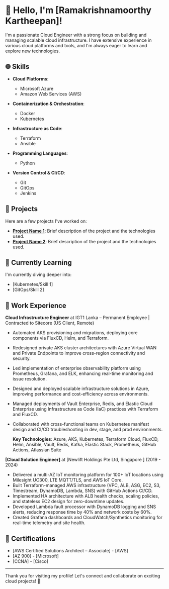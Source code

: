 # 👋 Hello, I'm [Ramakrishnamoorthy Kartheepan]!

I'm a passionate Cloud Engineer with a strong focus on building and managing scalable cloud infrastructure. I have extensive experience in various cloud platforms and tools, and I'm always eager to learn and explore new technologies.

## 🌐 Skills

- **Cloud Platforms**: 
  - Microsoft Azure
  - Amazon Web Services (AWS)

- **Containerization & Orchestration**: 
  - Docker
  - Kubernetes

- **Infrastructure as Code**: 
  - Terraform
  - Ansible

- **Programming Languages**: 
  - Python

- **Version Control & CI/CD**: 
  - Git
  - GitOps
  - Jenkins

## 🚀 Projects

Here are a few projects I've worked on:

- **[Project Name 1](link-to-your-project)**: Brief description of the project and the technologies used.
- **[Project Name 2](link-to-your-project)**: Brief description of the project and the technologies used.

## 🌱 Currently Learning

I'm currently diving deeper into:

- [Kubernetes/Skill 1]
- [GitOps/Skill 2]

## 💼 Work Experience

**Cloud Infrastructure Engineer** at IGT1 Lanka – Permanent Employee | Contracted to Sitecore (US Client, Remote)

- Automated AKS provisioning and migrations, deploying core components via FluxCD, Helm, and Terraform.
- Redesigned private AKS cluster architectures with Azure Virtual WAN and Private Endpoints to improve cross-region connectivity and security.
- Led implementation of enterprise observability platform using Prometheus, Grafana, and ELK, enhancing real-time monitoring and issue resolution.
- Designed and deployed scalable infrastructure solutions in Azure, improving performance and cost-efficiency across environments.
- Managed deployments of Vault Enterprise, Redis, and Elastic Cloud Enterprise using Infrastructure as Code (IaC) practices with Terraform and FluxCD.
- Collaborated with cross-functional teams on Kubernetes manifest design and CI/CD troubleshooting in dev, stage, and prod environments.
  
  **Key Technologies**: Azure, AKS, Kubernetes, Terraform Cloud, FluxCD, Helm, Ansible, Vault, Redis, Kafka, Elastic Stack, Prometheus, GitHub Actions, Atlassian Suite

**[Cloud Solution Engineer]** at [Newlift Holdings Pte Ltd, Singapore ] (2019 - 2024)

- Delivered a multi-AZ IoT monitoring platform for 100+ IoT locations using Milesight UC300, LTE MQTT/TLS, and AWS IoT Core.
- Built Terraform-managed AWS infrastructure (VPC, ALB, ASG, EC2, S3, Timestream, DynamoDB, Lambda, SNS) with GitHub Actions CI/CD.
- Implemented HA architecture with ALB health checks, scaling policies, and stateless EC2 design for zero-downtime updates.
- Developed Lambda fault processor with DynamoDB logging and SNS alerts, reducing response time by 40% and network costs by 60%.
- Created Grafana dashboards and CloudWatch/Synthetics monitoring for real-time telemetry and site health.



## 📄 Certifications

- [AWS Certified Solutions Architect – Associate] - [AWS]
- [AZ 900] - [Microsoft]
- [CCNA] - [Cisco]

---

Thank you for visiting my profile! Let's connect and collaborate on exciting cloud projects! 🚀
